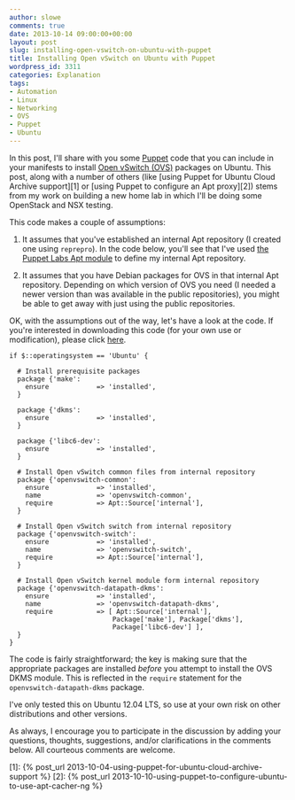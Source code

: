 ```yaml
---
author: slowe
comments: true
date: 2013-10-14 09:00:00+00:00
layout: post
slug: installing-open-vswitch-on-ubuntu-with-puppet
title: Installing Open vSwitch on Ubuntu with Puppet
wordpress_id: 3311
categories: Explanation
tags:
- Automation
- Linux
- Networking
- OVS
- Puppet
- Ubuntu
---
```


In this post, I'll share with you some [Puppet](http://www.puppetlabs.com/) code that you can include in your manifests to install [Open vSwitch (OVS)](http://openvswitch.org/) packages on Ubuntu. This post, along with a number of others (like [using Puppet for Ubuntu Cloud Archive support][1] or [using Puppet to configure an Apt proxy][2]) stems from my work on building a new home lab in which I'll be doing some OpenStack and NSX testing.

This code makes a couple of assumptions:

1. It assumes that you've established an internal Apt repository (I created one using `reprepro`). In the code below, you'll see that I've used [the Puppet Labs Apt module](http://forge.puppetlabs.com/puppetlabs/apt) to define my internal Apt repository.

2. It assumes that you have Debian packages for OVS in that internal Apt repository. Depending on which version of OVS you need (I needed a newer version than was available in the public repositories), you might be able to get away with just using the public repositories.

OK, with the assumptions out of the way, let's have a look at the code. If you're interested in downloading this code (for your own use or modification), please click [here](https://gist.github.com/lowescott/6938382).

``` puppet
if $::operatingsystem == 'Ubuntu' {

  # Install prerequisite packages
  package {'make':
    ensure            => 'installed',
  }

  package {'dkms':
    ensure            => 'installed',
  }

  package {'libc6-dev':
    ensure            => 'installed',
  }

  # Install Open vSwitch common files from internal repository
  package {'openvswitch-common':
    ensure            => 'installed',
    name              => 'openvswitch-common',
    require           => Apt::Source['internal'],
  }

  # Install Open vSwitch switch from internal repository
  package {'openvswitch-switch':
    ensure            => 'installed',
    name              => 'openvswitch-switch',
    require           => Apt::Source['internal'],
  }

  # Install Open vSwitch kernel module form internal repository
  package {'openvswitch-datapath-dkms':
    ensure            => 'installed',
    name              => 'openvswitch-datapath-dkms',
    require           => [ Apt::Source['internal'],
                          Package['make'], Package['dkms'],
                          Package['libc6-dev'] ],
  }
}
```

The code is fairly straightforward; the key is making sure that the appropriate packages are installed _before_ you attempt to install the OVS DKMS module. This is reflected in the `require` statement for the `openvswitch-datapath-dkms` package.

I've only tested this on Ubuntu 12.04 LTS, so use at your own risk on other distributions and other versions.

As always, I encourage you to participate in the discussion by adding your questions, thoughts, suggestions, and/or clarifications in the comments below. All courteous comments are welcome.

[1]: {% post_url 2013-10-04-using-puppet-for-ubuntu-cloud-archive-support %}
[2]: {% post_url 2013-10-10-using-puppet-to-configure-ubuntu-to-use-apt-cacher-ng %}
